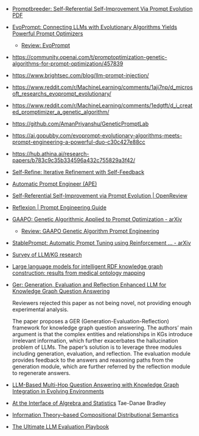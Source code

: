 
  * [Promptbreeder: Self-Referential Self-Improvement Via Prompt Evolution](https://arxiv.org/abs/2309.16797)
      [PDF](https://arxiv.org/pdf/2309.16797)
  * [EvoPrompt: Connecting LLMs with Evolutionary Algorithms Yields Powerful Prompt Optimizers](https://arxiv.org/abs/2309.08532)
    * [Review: EvoPrompt](https://openreview.net/forum?id=ZG3RaNIsO8)

  * https://community.openai.com/t/promptoptimization-genetic-algorithms-for-prompt-optimization/457839

  * https://www.brightsec.com/blog/llm-prompt-injection/

  * https://www.reddit.com/r/MachineLearning/comments/1aji7np/d_microsoft_researchs_evoprompt_evolutionary/

  * https://www.reddit.com/r/MachineLearning/comments/1edgtft/d_i_created_promptimizer_a_genetic_algorithm/

  * https://github.com/AmanPriyanshu/GeneticPromptLab

  * https://ai.gopubby.com/evoprompt-evolutionary-algorithms-meets-prompt-engineering-a-powerful-duo-c30c427e88cc

  * https://hub.athina.ai/research-papers/b783c9c35b334596a432c755829a3f42/

  * [Self-Refine: Iterative Refinement with Self-Feedback](https://selfrefine.info/)
  * [Automatic Prompt Engineer (APE)](https://www.promptingguide.ai/techniques/ape)
  * [Self-Referential Self-Improvement via Prompt Evolution | OpenReview](https://openreview.net/forum?id=HKkiX32Zw1)
  * [Reflexion | Prompt Engineering Guide](https://www.promptingguide.ai/techniques/reflexion)
  * [GAAPO: Genetic Algorithmic Applied to Prompt Optimization - arXiv](https://arxiv.org/html/2504.07157v3)
    * [Review: GAAPO Genetic Algorithm Prompt Engineering](https://www.themoonlight.io/review/gaapo-genetic-algorithmic-applied-to-prompt-optimization)
  * [StablePrompt: Automatic Prompt Tuning using Reinforcement ... - arXiv](https://arxiv.org/abs/2410.07652)
  * [Survey of LLM/KG research](https://www.mdpi.com/2504-4990/7/2/38)

  * [Large language models for intelligent RDF knowledge graph construction: results from medical ontology mapping](https://www.frontiersin.org/journals/artificial-intelligence/articles/10.3389/frai.2025.1546179/full)

  * [Ger: Generation, Evaluation and Reflection Enhanced LLM for Knowledge Graph Question Answering](https://openreview.net/forum?id=OHZO0Hdfo0)

    Reviewers rejected this paper as not being novel, not providing enough experimental
    analysis.

    The paper proposes a GER (Generation-Evaluation-Reflection) framework for
    knowledge graph question answering. The authors’ main argument is that the
    complex entities and relationships in KGs introduce irrelevant information,
    which further exacerbates the hallucination problem of LLMs. The paper’s
    solution is to leverage three modules including generation, evaluation, and
    reflection. The evaluation module provides feedback to the answers and
    reasoning paths from the generation module, which are further referred by
    the reflection module to regenerate answers.

  * [LLM-Based Multi-Hop Question Answering with Knowledge Graph Integration in Evolving Environments](https://aclanthology.org/2024.findings-emnlp.844/)

  * [At the Interface of Algrebra and Statistics](https://arxiv.org/pdf/2004.05631) Tae-Danae Bradley
  * [Information Theory–based Compositional Distributional Semantics](https://direct.mit.edu/coli/article/48/4/907/112556/Information-Theory-based-Compositional)

  * [The Ultimate LLM Evaluation Playbook](https://www.confident-ai.com/blog/the-ultimate-llm-evaluation-playbook)
